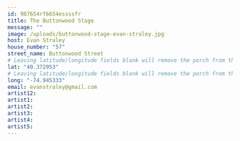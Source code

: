 ```yaml
---
id: 987654rf6654essssfr
title: The Buttonwood Stage
message: ""
image: /uploads/buttonwood-stage-evan-straley.jpg
host: Evan Straley
house_number: "57"
street_name: Buttonwood Street
# Leaving latitude/longitude fields blank will remove the porch from the Porchfest map.
lat: "40.372953"
# Leaving latitude/longitude fields blank will remove the porch from the Porchfest map.
long: "-74.945333"
email: evanstraley@gmail.com
artist12:
artist1:
artist2:
artist3:
artist4:
artist5: 
---
```

